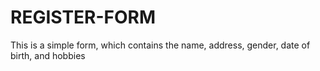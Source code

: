 # REGISTER-FORM
This is a simple form, which contains the name, address, gender, date of birth, and hobbies
